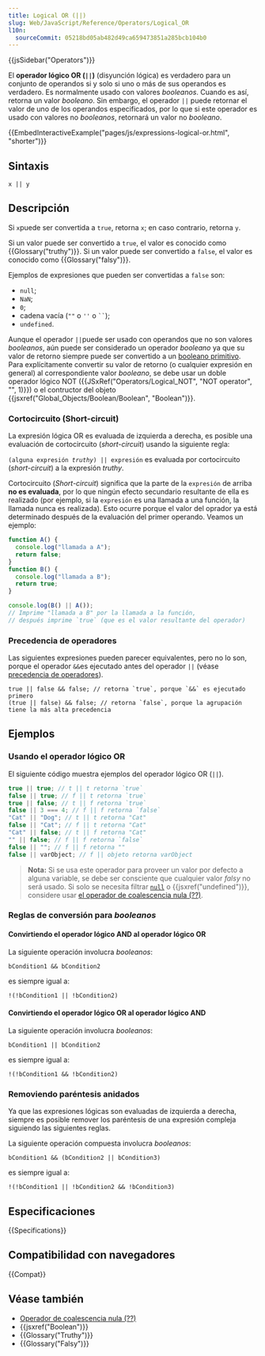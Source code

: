 ```yaml
---
title: Logical OR (||)
slug: Web/JavaScript/Reference/Operators/Logical_OR
l10n:
  sourceCommit: 05218bd05ab482d49ca659473851a285bcb104b0
---
```


{{jsSidebar("Operators")}}

El **operador lógico OR (`||`)** (disyunción lógica) es verdadero para un conjunto de operandos si y solo si uno o más de sus operandos es verdadero. Es normalmente usado con valores _booleanos_. Cuando es así, retorna un valor _booleano_. Sin embargo, el operador `||` puede retornar el valor de uno de los operandos especificados, por lo que si este operador es usado con valores no _booleanos_, retornará un valor no _booleano_.

{{EmbedInteractiveExample("pages/js/expressions-logical-or.html", "shorter")}}

## Sintaxis

```js-nolint
x || y
```

## Descripción

Si `x`puede ser convertida a `true`, retorna `x`; en caso contrario, retorna `y`.

Si un valor puede ser convertido a `true`, el valor es conocido como {{Glossary("truthy")}}. Si un valor puede ser convertido a `false`, el valor es conocido como {{Glossary("falsy")}}.

Ejemplos de expresiones que pueden ser convertidas a `false` son:

- `null`;
- `NaN`;
- `0`;
- cadena vacía (`""` o `''` o ` `` `);
- `undefined`.

Aunque el operador `||`puede ser usado con operandos que no son valores _booleanos_, aún puede ser considerado un operador _booleano_ ya que su valor de retorno siempre puede ser convertido a un [booleano primitivo](/es/docs/Web/JavaScript/Data_structures#boolean_type).
Para explícitamente convertir su valor de retorno (o cualquier expresión en general) al correspondiente valor _booleano_, se debe usar un doble operador lógico NOT ({{JSxRef("Operators/Logical_NOT", "NOT
operator", "", 1)}}) o el contructor del objeto {{jsxref("Global_Objects/Boolean/Boolean", "Boolean")}}.

### Cortocircuito (Short-circuit)

La expresión lógica OR es evaluada de izquierda a derecha, es posible una evaluación de cortocircuito (_short-circuit_) usando la siguiente regla:

<code>(alguna expresión _truthy_) || expresión</code> es evaluada por cortocircuito (_short-circuit_) a la expresión _truthy_.

Cortocircuito (_Short-circuit_) significa que la parte de la `expresión` de arriba **no es evaluada**, por lo que ningún efecto secundario resultante de ella es realizado (por ejemplo, si la `expresión` es una llamada a una función, la llamada nunca es realizada). Esto ocurre porque el valor del oprador ya está determinado después de la evaluación del primer operando. Veamos un ejemplo:

```js
function A() {
  console.log("llamada a A");
  return false;
}
function B() {
  console.log("llamada a B");
  return true;
}

console.log(B() || A());
// Imprime "llamada a B" por la llamada a la función,
// después imprime `true` (que es el valor resultante del operador)
```

### Precedencia de operadores

Las siguientes expresiones pueden parecer equivalentes, pero no lo son, porque el operador `&&`es ejecutado antes del operador `||` (véase [precedencia de operadores](/es/docs/Web/JavaScript/Reference/Operators/Operator_precedence)).

```js-nolint
true || false && false; // retorna `true`, porque `&&` es ejecutado primero
(true || false) && false; // retorna `false`, porque la agrupación tiene la más alta precedencia
```

## Ejemplos

### Usando el operador lógico OR

El siguiente código muestra ejemplos del operador lógico OR (`||`).

```js
true || true; // t || t retorna `true`
false || true; // f || t retorna `true`
true || false; // t || f retorna `true`
false || 3 === 4; // f || f retorna `false`
"Cat" || "Dog"; // t || t retorna "Cat"
false || "Cat"; // f || t retorna "Cat"
"Cat" || false; // t || f retorna "Cat"
"" || false; // f || f retorna `false`
false || ""; // f || f retorna ""
false || varObject; // f || objeto retorna varObject
```

> **Nota:** Si se usa este operador para proveer un valor por defecto a alguna variable, se debe ser consciente que cualquier valor _falsy_ no será usado. Si solo se necesita filtrar [`null`](/es/docs/Web/JavaScript/Reference/Operators/null) o {{jsxref("undefined")}}, considere usar [el operador de coalescencia nula (??)](/es/docs/Web/JavaScript/Reference/Operators/Nullish_coalescing).

### Reglas de conversión para _booleanos_

#### Convirtiendo el operador lógico AND al operador lógico OR

La siguiente operación involucra _booleanos_:

```js-nolint
bCondition1 && bCondition2
```

es siempre igual a:

```js-nolint
!(!bCondition1 || !bCondition2)
```

#### Convirtiendo el operador lógico OR al operador lógico AND

La siguiente operación involucra _booleanos_:

```js-nolint
bCondition1 || bCondition2
```

es siempre igual a:

```js-nolint
!(!bCondition1 && !bCondition2)
```

### Removiendo paréntesis anidados

Ya que las expresiones lógicas son evaluadas de izquierda a derecha, siempre es posible remover los paréntesis de una expresión compleja siguiendo las siguientes reglas.

La siguiente operación compuesta involucra _booleanos_:

```js-nolint
bCondition1 && (bCondition2 || bCondition3)
```

es siempre igual a:

```js-nolint
!(!bCondition1 || !bCondition2 && !bCondition3)
```

## Especificaciones

{{Specifications}}

## Compatibilidad con navegadores

{{Compat}}

## Véase también

- [Operador de coalescencia nula (??)](/es/docs/Web/JavaScript/Reference/Operators/Nullish_coalescing)
- {{jsxref("Boolean")}}
- {{Glossary("Truthy")}}
- {{Glossary("Falsy")}}
